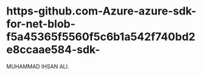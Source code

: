 # https-github.com-Azure-azure-sdk-for-net-blob-f5a45365f5560f5c6b1a542f740bd2e8ccaae584-sdk-
MUHAMMAD  IHSAN ALI.
